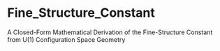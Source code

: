 # Fine_Structure_Constant
A Closed-Form Mathematical Derivation of the Fine-Structure  Constant from U(1) Configuration Space Geometry
